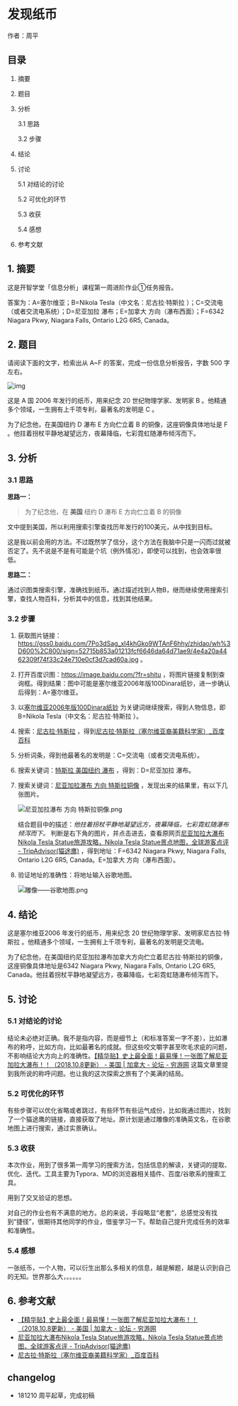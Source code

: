 # 发现纸币

作者：周平



## 目录

1. 摘要

2. 题目

3. 分析

   3.1 思路

   3.2 步骤

4. 结论

5. 讨论

   5.1 对结论的讨论

   5.2 可优化的环节

   5.3 收获

   5.4 感想

6. 参考文献



## 1. 摘要

这是开智学堂「信息分析」课程第一周进阶作业①任务报告。

答案为：A=塞尔维亚；B=Nikola Tesla（中文名：尼古拉·特斯拉 ）；C=交流电（或者交流电系统）；D=尼亚加拉 瀑布；E=加拿大 方向（瀑布西面）；F=6342 Niagara Pkwy, Niagara Falls, Ontario L2G 6R5, Canada。



## 2. 题目

请阅读下面的文字，检索出从 A~F 的答案，完成一份信息分析报告，字数 500 字左右。

![img](https://gss0.baidu.com/7Po3dSag_xI4khGko9WTAnF6hhy/zhidao/wh%3D600%2C800/sign=52715b853a01213fcf6646da64d71ae9/4e4a20a4462309f74f33c24e710e0cf3d7cad60a.jpg)

这是 A 国 2006 年发行的纸币，用来纪念 20 世纪物理学家、发明家 B 。他精通多个领域，一生拥有上千项专利，最著名的发明是 C 。

为了纪念他，在美国纽约 D 瀑布 E 方向伫立着 B 的铜像，这座铜像具体地址是 F 。他拄着拐杖平静地凝望远方，夜幕降临，七彩霓虹随瀑布倾泻而下。



## 3. 分析

### 3.1 思路

**思路一：**

> 为了纪念他，在 **美国** 纽约 D 瀑布 E 方向伫立着 B 的铜像

文中提到美国，所以利用搜索引擎查找历年发行的100美元，从中找到目标。

这是我以前会用的方法。不过既然学了信分，这个方法在我脑中只是一闪而过就被否定了。先不说是不是有可能是个坑（例外情况），即使可以找到，也会效率很低。

**思路二：**

通过识图类搜索引擎，准确找到纸币。通过描述找到人物B，继而继续使用搜索引擎，查找人物百科，分析其中的信息，找到其他结果。



### 3.2 步骤

1. 获取图片链接：https://gss0.baidu.com/7Po3dSag_xI4khGko9WTAnF6hhy/zhidao/wh%3D600%2C800/sign=52715b853a01213fcf6646da64d71ae9/4e4a20a4462309f74f33c24e710e0cf3d7cad60a.jpg 。

2. 打开百度识图：https://image.baidu.com/?fr=shitu ，将图片链接复制到查询框。得到结果：图中可能是塞尔维亚2006年版100Dinara纸钞，进一步确认后得到：A=塞尔维亚。

3. 以<u>塞尔维亚2006年版100Dinara纸钞</u> 为关键词继续搜索，得到人物信息，即B=Nikola Tesla（中文名：尼古拉·特斯拉 ）。

4. 搜索：<u>尼古拉·特斯拉</u> ，得到[尼古拉·特斯拉（塞尔维亚裔美籍科学家）_百度百科](https://baike.baidu.com/item/%E5%B0%BC%E5%8F%A4%E6%8B%89%C2%B7%E7%89%B9%E6%96%AF%E6%8B%89/4481228?fromtitle=%E7%89%B9%E6%96%AF%E6%8B%89&fromid=31104)

5. 分析词条，得到他最著名的发明是：C=交流电（或者交流电系统）。

6. 搜索关键词：<u>特斯拉 美国纽约 瀑布</u> ，得到：D=尼亚加拉 瀑布。

7. 搜索关键词：<u>尼亚加拉瀑布 方向 特斯拉铜像</u> ，发现出来的结果里，有以下几张图片。

   ![尼亚加拉瀑布 方向 特斯拉铜像.png](https://upload-images.jianshu.io/upload_images/15321531-69a370f41fe7342d.png?imageMogr2/auto-orient/strip%7CimageView2/2/w/1240)

   结合题目中的描述：*他拄着拐杖平静地凝望远方，夜幕降临，七彩霓虹随瀑布倾泻而下。* 判断是右下角的图片，并点击进去，查看原网页[尼亚加拉大瀑布Nikola Tesla Statue旅游攻略，Nikola Tesla Statue景点地图，全球游客点评 - TripAdvisor(猫途鹰)](https://www.tripadvisor.cn/Attraction_Review-g154998-d12962741-Reviews-Nikola_Tesla_Statue-Niagara_Falls_Ontario.html) ，得到地址：F=6342 Niagara Pkwy, Niagara Falls, Ontario L2G 6R5, Canada。E=加拿大 方向（瀑布西面）。

8. 验证地址的准确性：将地址输入谷歌地图。

   ![雕像——谷歌地图.png](https://upload-images.jianshu.io/upload_images/15321531-cac52f2b87cc484b.png?imageMogr2/auto-orient/strip%7CimageView2/2/w/1240)



## 4. 结论

这是塞尔维亚2006 年发行的纸币，用来纪念 20 世纪物理学家、发明家尼古拉·特斯拉 。他精通多个领域，一生拥有上千项专利，最著名的发明是交流电。

为了纪念他，在美国纽约尼亚加拉瀑布加拿大方向伫立着尼古拉·特斯拉的铜像，这座铜像具体地址是6342 Niagara Pkwy, Niagara Falls, Ontario L2G 6R5, Canada。他拄着拐杖平静地凝望远方，夜幕降临，七彩霓虹随瀑布倾泻而下。



## 5. 讨论

### 5.1 对结论的讨论

结论未必绝对正确。我不是指内容，而是细节上（和标准答案一字不差），比如瀑布的称呼，比如方向，比如最著名的成就。但这些咬文嚼字甚至吹毛求疵的问题，不影响结论大方向上的准确性。[【精华贴】史上最全面！最易懂！一张图了解尼亚加拉大瀑布！！（2018.10.8更新） - 美国 | 加拿大 - 论坛 - 穷游网](https://bbs.qyer.com/thread-3006903-1.html) 这篇文章里提到我所说的称呼问题。也让我的这次探索之旅有了个美满的结局。



### 5.2 可优化的环节

有些步骤可以优化省略或者跳过，有些环节有些运气成份，比如我通过图片，找到了一个猫途鹰的链接，直接获取了地址。原计划是通过雕像的准确英文名，在谷歌地图上进行搜索，通过实景确认。



### 5.3 收获

本次作业，用到了很多第一周学习的搜索方法，包括信息的解读，关键词的提取、优化、迭代。工具主要为Typora、MD的浏览器相关插件、百度/谷歌系的搜索工具。

用到了交叉验证的思想。

对自己的作业也有不满意的地方。总的来说，手段略显“老套”，总感觉没有找到“捷径”，很期待其他同学的作业，借鉴学习一下。帮助自己提升完成任务的效率和准确性。



### 5.4 感想

一张纸币，一个人物，可以衍生出那么多相关的信息，越是解题，越是认识到自己的无知。世界那么大，。。。。。



## 6. 参考文献

- [【精华贴】史上最全面！最易懂！一张图了解尼亚加拉大瀑布！！（2018.10.8更新） - 美国 | 加拿大 - 论坛 - 穷游网](https://bbs.qyer.com/thread-3006903-1.html)
- [尼亚加拉大瀑布Nikola Tesla Statue旅游攻略，Nikola Tesla Statue景点地图，全球游客点评 - TripAdvisor(猫途鹰)](https://www.tripadvisor.cn/Attraction_Review-g154998-d12962741-Reviews-Nikola_Tesla_Statue-Niagara_Falls_Ontario.html) 
- [尼古拉·特斯拉（塞尔维亚裔美籍科学家）_百度百科](https://baike.baidu.com/item/%E5%B0%BC%E5%8F%A4%E6%8B%89%C2%B7%E7%89%B9%E6%96%AF%E6%8B%89/4481228?fromtitle=%E7%89%B9%E6%96%AF%E6%8B%89&fromid=31104)



## changelog

- 181210 周平起草，完成初稿